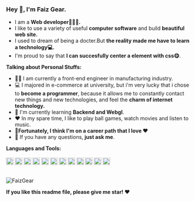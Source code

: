 ### Hey 👋, I'm Faiz Gear.

- I am a **Web developer👨🏻‍💻.** 
- I like to use a variety of useful **computer software** and build  **beautiful web site.**
- I used to dream of being a docter.But **the reality made me have to learn a technology💻.**
- I'm proud to say that **I can succesfully center a element with css😋**.

**Talking about Personal Stuffs:**
- 👨‍🏛 I am currently a front-end engineer in manufacturing industry.
- 💻 I majored in e-commerce at university,  but i'm very lucky that i chose to **become a programmer**, because it allows me to constantly contact new things and new technologies, and feel the **charm of internet technology.**
- 🌱 I'm currently learning **Backend and Webgl**. 
- ❤️ In my spare time, I like to play ball games, watch movies and listen to music.
- 🥰**Fortunately, I think I'm on a career path that I love ❤️**
- 💬 If you have any questions, **just ask me**.

**Languages and Tools:**  
<br />
<code><img height="20" src="https://cdn.jsdelivr.net/npm/simple-icons@v11/icons/html5.svg"></code>
<code><img height="20" src="https://cdn.jsdelivr.net/npm/simple-icons@v11/icons/css3.svg"></code>
<code><img height="20" src="https://cdn.jsdelivr.net/npm/simple-icons@v11/icons/javascript.svg"></code>
<code><img height="20" src="https://cdn.jsdelivr.net/npm/simple-icons@v11/icons/typescript.svg"></code>
<code><img height="20" src="https://cdn.jsdelivr.net/npm/simple-icons@v11/icons/react.svg"></code>
<code><img height="20" src="https://cdn.jsdelivr.net/npm/simple-icons@v11/icons/vuedotjs.svg"></code>
<code><img height="20" src="https://cdn.jsdelivr.net/npm/simple-icons@v11/icons/threedotjs.svg"></code>
<code><img height="20" src="https://cdn.jsdelivr.net/npm/simple-icons@v11/icons/nestjs.svg"></code>
<code><img height="20" src="https://cdn.jsdelivr.net/npm/simple-icons@v11/icons/nextdotjs.svg"></code>
<code><img height="20" src="https://cdn.jsdelivr.net/npm/simple-icons@v11/icons/docker.svg"></code>
<code><img height="20" src="https://cdn.jsdelivr.net/npm/simple-icons@v11/icons/git.svg"></code>
<code><img height="20" src="https://cdn.jsdelivr.net/npm/simple-icons@v11/icons/mysql.svg"></code>

<br />
<img src="https://github-readme-stats.vercel.app/api?username=faiz-gear&count_private=true&show_icons=true" alt="FaizGear" />

**If you like this readme file, please give me star! ❤️**
